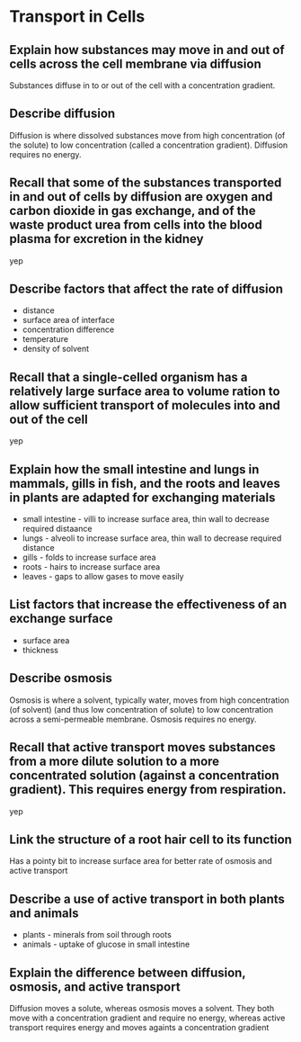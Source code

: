 # Transport in Cells
## Explain how substances may move in and out of cells across the cell membrane via diffusion
Substances diffuse in to or out of the cell with a concentration gradient.
## Describe diffusion
Diffusion is where dissolved substances move from high concentration (of the solute) to low concentration (called a concentration gradient). Diffusion requires no energy.
## Recall that some of the substances transported in and out of cells by diffusion are oxygen and carbon dioxide in gas exchange, and of the waste product urea from cells into the blood plasma for excretion in the kidney
yep
## Describe factors that affect the rate of diffusion
- distance
- surface area of interface
- concentration difference
- temperature
- density of solvent
## Recall that a single-celled organism has a relatively large surface area to volume ration to allow sufficient transport of molecules into and out of the cell
yep
## Explain how the small intestine and lungs in mammals, gills in fish, and the roots and leaves in plants are adapted for exchanging materials
- small intestine - villi to increase surface area, thin wall to decrease required distaance
- lungs - alveoli to increase surface area, thin wall to decrease required distance
- gills - folds to increase surface area
- roots - hairs to increase surface area
- leaves - gaps to allow gases to move easily
## List factors that increase the effectiveness of an exchange surface
- surface area
- thickness
## Describe osmosis
Osmosis is where a solvent, typically water, moves from high concentration (of solvent) (and thus low concentration of solute) to low concentration across a semi-permeable membrane. Osmosis requires no energy.
## Recall that active transport moves substances from a more dilute solution to a more concentrated solution (against a concentration gradient). This requires energy from respiration.
yep
## Link the structure of a root hair cell to its function
Has a pointy bit to increase surface area for better rate of osmosis and active transport
## Describe a use of active transport in both plants and animals
- plants - minerals from soil through roots
- animals - uptake of glucose in small intestine
## Explain the difference between diffusion, osmosis, and active transport
Diffusion moves a solute, whereas osmosis moves a solvent. They both move with a concentration gradient and require no energy, whereas active transport requires energy and moves againts a concentration gradient
